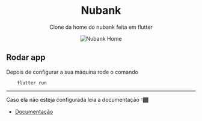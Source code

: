 <h1 align="center"> Nubank </h1>

<p align="center"> Clone da home do nubank feita em flutter </p>

<p align="center">

<img src="https://github.com/marina-santana/nubank-home/blob/master/video.gif" alt="Nubank Home" title="Nubank Home" />

</p>

## Rodar app

Depois de configurar a sua máquina rode o comando 

```
    flutter run
```

---

Caso ela não esteja configurada leia a documentação 👇🏾

- [Documentação](https://flutter.dev/docs)

